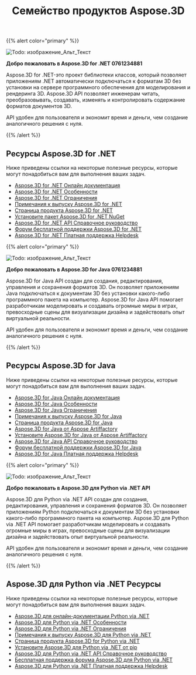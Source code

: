 ﻿---
title: Семейство продуктов Aspose.3D
type: docs
description: Aspose.3D API позволяют программистам автоматически подключать свои приложения к форматам 3D без установки на сервере программного обеспечения для моделирования и рендеринга 3D. API Aspose.3D позволяют инженерам читать, преобразовывать, создавать, изменять и контролировать содержание форматов документов 3D.
weight: 10
url: /ru/
---
{{% alert color="primary" %}}

![Todo: изображение_Альт_Текст](home_1.png)

**Добро пожаловать в Aspose.3D for .NET 0761234881**

Aspose.3D for .NET-это проект библиотеки классов, который позволяет приложениям .NET автоматически подключаться к форматам 3D без установки на сервере программного обеспечения для моделирования и рендеринга 3D. Aspose.3D API позволяет инженерам читать, преобразовывать, создавать, изменять и контролировать содержание форматов документов 3D.

API удобен для пользователя и экономит время и деньги, чем создание аналогичного решения с нуля.

{{% /alert %}}
## **Ресурсы Aspose.3D for .NET**
Ниже приведены ссылки на некоторые полезные ресурсы, которые могут понадобиться вам для выполнения ваших задач.

- [Aspose.3D for .NET Онлайн документация](/3d/ru/net/)
- [Aspose.3D for .NET Особенности](/3d/ru/net/)
- [Aspose.3D for .NET Ограничения](/3d/ru/net/installation/#SystemRequirements)
- [Примечания к выпуску Aspose.3D for .NET](https://releases.aspose.com/ru/3d/net/release-notes/)
- [Страница продукта Aspose.3D for .NET](https://products.aspose.com/3d/net/)
- [Установите пакет Aspose.3D for .NET NuGet](https://www.nuget.org/packages/Aspose.3D/)
- [Aspose.3D for .NET API Справочное руководство](https://reference.aspose.com/3d/net)
- [Форум бесплатной поддержки Aspose.3D for .NET](https://forum.aspose.com/c/3d/18)
- [Aspose.3D for .NET Платная поддержка Helpdesk](https://helpdesk.aspose.com/)

{{% alert color="primary" %}}

![Todo: изображение_Альт_Текст](home_2.png)

**Добро пожаловать в Aspose.3D for Java 0761234881**

Aspose.3D for Java API создан для создания, редактирования, управления и сохранения форматов 3D. Он позволяет приложениям Java подключаться к документам 3D без установки какого-либо программного пакета на компьютер. Aspose.3D for Java API помогает разработчикам моделировать и создавать огромные миры в играх, превосходные сцены для визуализации дизайна и задействовать опыт виртуальной реальности.

API удобен для пользователя и экономит время и деньги, чем создание аналогичного решения с нуля.

{{% /alert %}}


## **Ресурсы Aspose.3D for Java**
Ниже приведены ссылки на некоторые полезные ресурсы, которые могут понадобиться вам для выполнения ваших задач.

- [Aspose.3D for Java Онлайн документация](/3d/ru/java/)
- [Aspose.3D for Java Особенности](/3d/ru/java/product-overview/#rich-features)
- [Aspose.3D for Java Ограничения](/3d/ru/java/installation#SystemRequirements)
- [Примечания к выпуску Aspose.3D for Java](https://releases.aspose.com/ru/3d/java/release-notes/)
- [Страница продукта Aspose.3D for Java](https://products.aspose.com/3d/java)
- [Aspose.3D for Java от Aspose Artiffactory](https://releases.aspose.com/java/repo/com/aspose/aspose-3d/)
- [Установите Aspose.3D for Java от Aspose Artiffactory](/3d/ru/java/installation)
- [Aspose.3D for Java API Справочное руководство](https://reference.aspose.com/3d/java)
- [Форум бесплатной поддержки Aspose.3D for Java](https://forum.aspose.com/c/3d)
- [Aspose.3D for Java Платная поддержка Helpdesk](https://helpdesk.aspose.com/)




{{% alert color="primary" %}}

![Todo: изображение_Альт_Текст](/3d/ru/python-net/home_1.png)

**Добро пожаловать в Aspose.3D для Python via .NET API**

Aspose.3D для Python via .NET API создан для создания, редактирования, управления и сохранения форматов 3D. Он позволяет приложениям Python подключаться к документам 3D без установки какого-либо программного пакета на компьютер. Aspose.3D для Python via .NET API помогает разработчикам моделировать и создавать огромные миры в играх, превосходные сцены для визуализации дизайна и задействовать опыт виртуальной реальности.

API удобен для пользователя и экономит время и деньги, чем создание аналогичного решения с нуля.

{{% /alert %}}


## **Aspose.3D для Python via .NET Ресурсы**
Ниже приведены ссылки на некоторые полезные ресурсы, которые могут понадобиться вам для выполнения ваших задач.

- [Aspose.3D для онлайн-документации Python via .NET](/3d/ru/python-net/)
- [Aspose.3D для Python via .NET Особенности](/3d/ru/python-net/product-overview/#rich-features)
- [Aspose.3D для Python via .NET Ограничения](/3d/ru/python-net/installation#SystemRequirements)
- [Примечания к выпуску Aspose.3D для Python via .NET](https://releases.aspose.com/ru/3d/python-net/release-notes/)
- [Страница продукта Aspose.3D for Python via .NET](https://products.aspose.com/3d/python-net)
- [Установите Aspose.3D для Python via .NET от pip](/3d/ru/python-net/installation)
- [Aspose.3D для Python via .NET API Справочное руководство](https://reference.aspose.com/3d/python-net)
- [Бесплатная поддержка форума Aspose.3D для Python via .NET](https://forum.aspose.com/c/3d)
- [Aspose.3D для Python via .NET Платная поддержка Helpdesk](https://helpdesk.aspose.com/)
